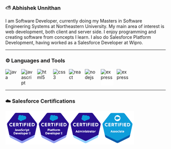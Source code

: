 ### ⛅ Abhishek Unnithan

I am Software Developer, currently doing my Masters in Software Engineering Systems at Northeastern University. My main area of interest is web development, both client and server side. I enjoy programming and creating software from concepts I learn. I also do Salesforce Platform Development, having worked as a Salesforce Developer at Wipro.

--- 


### ⚙️ Languages and Tools

<link rel="stylesheet" href="https://cdn.jsdelivr.net/gh/devicons/devicon@v2.15.1/devicon.min.css">

<div style="display:flex";>
<img src="https://cdn.jsdelivr.net/gh/devicons/devicon/icons/java/java-original-wordmark.svg" alt="java" style="width:40px; padding-right:10px;">
<img src="https://cdn.jsdelivr.net/gh/devicons/devicon/icons/javascript/javascript-original.svg" alt="javascript" style="width:40px; padding-right:10px;">
<img src="https://cdn.jsdelivr.net/gh/devicons/devicon/icons/html5/html5-plain-wordmark.svg" alt="html5" style="width:40px; padding-right:10px;">
<img src="https://cdn.jsdelivr.net/gh/devicons/devicon/icons/css3/css3-original-wordmark.svg" alt="css3" style="width:40px; padding-right:10px;">
<img src="https://cdn.jsdelivr.net/gh/devicons/devicon/icons/react/react-original.svg" alt="react" style="width:40px; padding-right:10px; ">
<img src="https://cdn.jsdelivr.net/gh/devicons/devicon/icons/nodejs/nodejs-original.svg" alt="nodejs" style="width:40px; padding-right:10px; ">
<img src="https://cdn.jsdelivr.net/gh/devicons/devicon/icons/express/express-original.svg" alt="express" style="width:40px; margin-right:10px; background-color: white;">
<img src="https://cdn.jsdelivr.net/gh/devicons/devicon/icons/salesforce/salesforce-original.svg" alt="express" style="width:40px; padding-right:10px; "> 
</div>

---

### ☁️ Salesforce Certifications
<img src="./TransparentImage.png" alt="force-certis" />


<!--
**abhishek98-force/abhishek98-force** is a ✨ _special_ ✨ repository because its `README.md` (this file) appears on your GitHub profile.

Here are some ideas to get you started:


-->
